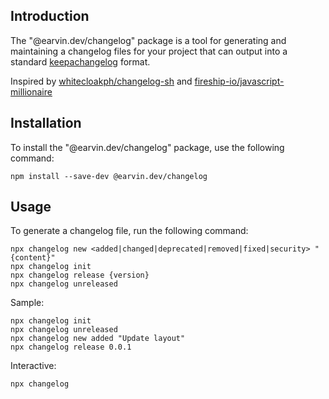 ## Introduction
The "@earvin.dev/changelog" package is a tool for generating and maintaining a changelog files for your project that can output into a standard [keepachangelog](https://keepachangelog.com/en/1.1.0/) format.

Inspired by [whitecloakph/changelog-sh](https://github.com/whitecloakph/changelog-sh) and [fireship-io/javascript-millionaire](https://github.com/fireship-io/javascript-millionaire)

## Installation
To install the "@earvin.dev/changelog" package, use the following command:
```
npm install --save-dev @earvin.dev/changelog
```

## Usage
To generate a changelog file, run the following command:
```
npx changelog new <added|changed|deprecated|removed|fixed|security> "{content}"
npx changelog init
npx changelog release {version}
npx changelog unreleased
```
Sample:
```
npx changelog init
npx changelog unreleased
npx changelog new added "Update layout"
npx changelog release 0.0.1
```
Interactive:
```
npx changelog
```
